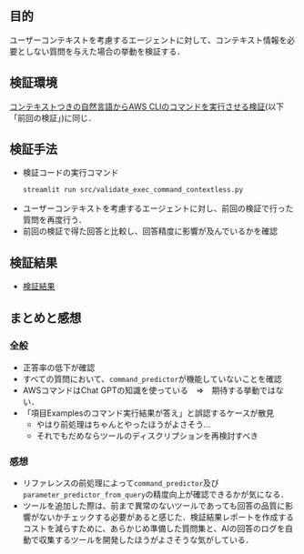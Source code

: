 ## 目的
ユーザーコンテキストを考慮するエージェントに対して、コンテキスト情報を必要としない質問を与えた場合の挙動を検証する．

## 検証環境
[コンテキストつきの自然言語からAWS CLIのコマンドを実行させる検証](./repo/report_exec_command_context.md)(以下「前回の検証」)に同じ．

## 検証手法
* 検証コードの実行コマンド
  ```bash
  streamlit run src/validate_exec_command_contextless.py
  ```
* ユーザーコンテキストを考慮するエージェントに対し、前回の検証で行った質問を再度行う．
* 前回の検証で得た回答と比較し、回答精度に影響が及んでいるかを確認

## 検証結果
* [検証結果](./appendix_contextless_using_usercontext.md)

## まとめと感想
### 全般
* 正答率の低下が確認
* すべての質問において、`command_predictor`が機能していないことを確認
* AWSコマンドはChat GPTの知識を使っている　⇒　期待する挙動ではない．
* 「項目Examplesのコマンド実行結果が答え」と誤認するケースが散見
  - やはり前処理はちゃんとやったほうがよさそう…
  - それでもだめならツールのディスクリプションを再検討すべき

### 感想
* リファレンスの前処理によって`command_predictor`及び`parameter_predictor_from_query`の精度向上が確認できるかが気になる．
* ツールを追加した際は、前まで異常のないツールであっても回答の品質に影響がないかチェックする必要があると感じた．検証結果レポートを作成するコストを減らすために、あらかじめ準備した質問集と、AIの回答のログを自動で収集するツールを開発したほうがよさそうな気がしている．
